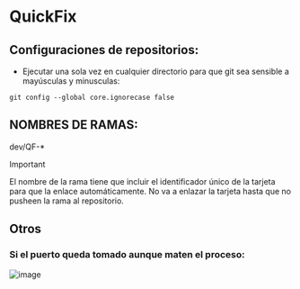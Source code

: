 # QuickFix

## Configuraciones de repositorios:

- Ejecutar una sola vez en cualquier directorio para que git sea sensible a mayúsculas y minusculas: 
```
git config --global core.ignorecase false
```

## NOMBRES DE RAMAS:

dev/QF-*

> [!IMPORTANT]
> El nombre de la rama tiene que incluir el identificador único de la tarjeta para que la enlace automáticamente.
> No va a enlazar la tarjeta hasta que no pusheen la rama al repositorio.


## Otros

### Si el puerto queda tomado aunque maten el proceso:

![image](https://github.com/user-attachments/assets/67763dbc-1038-4af9-a091-229667186afb)
